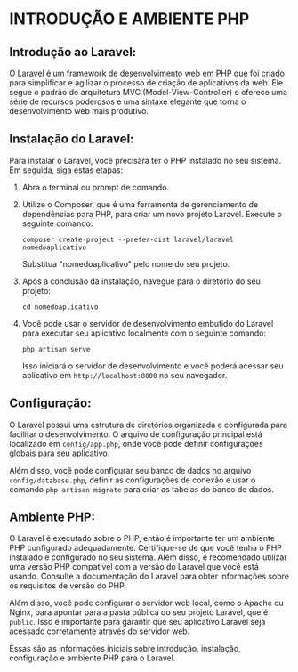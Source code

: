 # INTRODUÇÃO E AMBIENTE PHP
## Introdução ao Laravel:
O Laravel é um framework de desenvolvimento web em PHP que foi criado para simplificar e agilizar o processo de criação de aplicativos da web. Ele segue o padrão de arquitetura MVC (Model-View-Controller) e oferece uma série de recursos poderosos e uma sintaxe elegante que torna o desenvolvimento web mais produtivo.

## Instalação do Laravel:
Para instalar o Laravel, você precisará ter o PHP instalado no seu sistema. Em seguida, siga estas etapas:

1. Abra o terminal ou prompt de comando.

2. Utilize o Composer, que é uma ferramenta de gerenciamento de dependências para PHP, para criar um novo projeto Laravel. Execute o seguinte comando:

   ```
   composer create-project --prefer-dist laravel/laravel nomedoaplicativo
   ```

   Substitua "nomedoaplicativo" pelo nome do seu projeto.

3. Após a conclusão da instalação, navegue para o diretório do seu projeto:

   ```
   cd nomedoaplicativo
   ```

4. Você pode usar o servidor de desenvolvimento embutido do Laravel para executar seu aplicativo localmente com o seguinte comando:

   ```
   php artisan serve
   ```

   Isso iniciará o servidor de desenvolvimento e você poderá acessar seu aplicativo em `http://localhost:8000` no seu navegador.

## Configuração:
O Laravel possui uma estrutura de diretórios organizada e configurada para facilitar o desenvolvimento. O arquivo de configuração principal está localizado em `config/app.php`, onde você pode definir configurações globais para seu aplicativo.

Além disso, você pode configurar seu banco de dados no arquivo `config/database.php`, definir as configurações de conexão e usar o comando `php artisan migrate` para criar as tabelas do banco de dados.

## Ambiente PHP:
O Laravel é executado sobre o PHP, então é importante ter um ambiente PHP configurado adequadamente. Certifique-se de que você tenha o PHP instalado e configurado no seu sistema. Além disso, é recomendado utilizar uma versão PHP compatível com a versão do Laravel que você está usando. Consulte a documentação do Laravel para obter informações sobre os requisitos de versão do PHP.

Além disso, você pode configurar o servidor web local, como o Apache ou Nginx, para apontar para a pasta pública do seu projeto Laravel, que é `public`. Isso é importante para garantir que seu aplicativo Laravel seja acessado corretamente através do servidor web.

Essas são as informações iniciais sobre introdução, instalação, configuração e ambiente PHP para o Laravel. 